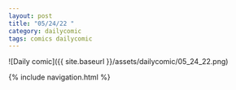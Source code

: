 ```yaml
---
layout: post
title: "05/24/22 "
category: dailycomic
tags: comics dailycomic
---
```

![Daily comic]({{ site.baseurl }}/assets/dailycomic/05_24_22.png)

{% include navigation.html %}

